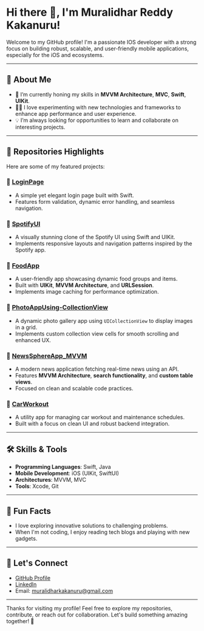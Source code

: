 
# Hi there 👋, I'm Muralidhar Reddy Kakanuru!

Welcome to my GitHub profile! I'm a passionate IOS developer with a strong focus on building robust, scalable, and user-friendly mobile applications, especially for the iOS and ecosystems.

---

## 🚀 About Me

- 🌱 I’m currently honing my skills in **MVVM Architecture**, **MVC**, **Swift**, **UIKit**.
- 👨‍💻 I love experimenting with new technologies and frameworks to enhance app performance and user experience.
- 💡 I’m always looking for opportunities to learn and collaborate on interesting projects.

---

## 📂 Repositories Highlights

Here are some of my featured projects:

### 🔐 [LoginPage](https://github.com/Muralidhargithub/LoginPage)
- A simple yet elegant login page built with Swift.
- Features form validation, dynamic error handling, and seamless navigation.

### 🎵 [SpotifyUI](https://github.com/Muralidhargithub/SpotifyUI)
- A visually stunning clone of the Spotify UI using Swift and UIKit.
- Implements responsive layouts and navigation patterns inspired by the Spotify app.

### 📱 [FoodApp](https://github.com/Muralidhargithub/FoodApp)
- A user-friendly app showcasing dynamic food groups and items.
- Built with **UIKit**, **MVVM Architecture**, and **URLSession**.
- Implements image caching for performance optimization.

### 📸 [PhotoAppUsing-CollectionView](https://github.com/Muralidhargithub/PhotoAppUsing-CollectionView)
- A dynamic photo gallery app using `UICollectionView` to display images in a grid.
- Implements custom collection view cells for smooth scrolling and enhanced UX.

### 📰 [NewsSphereApp_MVVM](https://github.com/Muralidhargithub/NewsSphereApp_MVVM)
- A modern news application fetching real-time news using an API.
- Features **MVVM Architecture**, **search functionality**, and **custom table views**.
- Focused on clean and scalable code practices.

### 🚗 [CarWorkout](https://github.com/Muralidhargithub/CarWorkout)
- A utility app for managing car workout and maintenance schedules.
- Built with a focus on clean UI and robust backend integration.

---

## 🛠️ Skills & Tools

- **Programming Languages**: Swift, Java
- **Mobile Development**: iOS (UIKit, SwiftUI)
- **Architectures**: MVVM, MVC
- **Tools**: Xcode, Git

---

## 🌟 Fun Facts

- I love exploring innovative solutions to challenging problems.
- When I'm not coding, I enjoy reading tech blogs and playing with new gadgets.

---

## 🤝 Let's Connect

- [GitHub Profile](https://github.com/Muralidhargithub)
- [LinkedIn](https://www.linkedin.com/in/muralidharkakanuru)
- Email: muralidharkakanuru@gmail.com

---

Thanks for visiting my profile! Feel free to explore my repositories, contribute, or reach out for collaboration. Let's build something amazing together! 🚀
